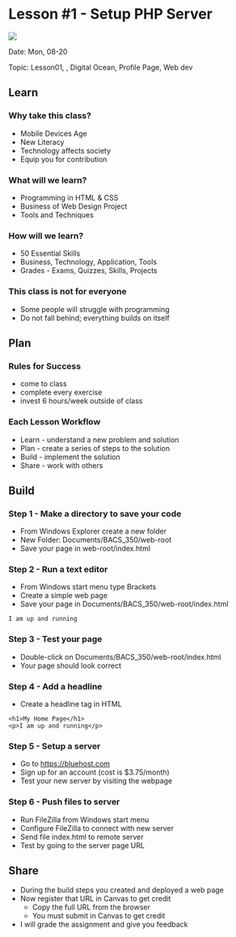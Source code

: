 # Lesson #1 - Setup PHP Server
![](image)

Date: Mon, 08-20

Topic: Lesson01, , Digital Ocean, Profile Page, Web dev

## Learn

### Why take this class?

* Mobile Devices Age
* New Literacy
* Technology affects society
* Equip you for contribution

### What will we learn?

* Programming in HTML & CSS 
* Business of Web Design Project
* Tools and Techniques

### How will we learn?

* 50 Essential Skills
* Business, Technology, Application, Tools
* Grades - Exams, Quizzes, Skills, Projects

### This class is not for everyone

* Some people will struggle with programming
* Do not fall behind; everything builds on itself


## Plan

### Rules for Success

* come to class
* complete every exercise
* invest 6 hours/week outside of class

### Each Lesson Workflow

* Learn - understand a new problem and solution
* Plan - create a series of steps to the solution
* Build - implement the solution
* Share - work with others 


## Build

### Step 1 - Make a directory to save your code
* From Windows Explorer create a new folder
* New Folder: Documents/BACS_350/web-root
* Save your page in web-root/index.html

### Step 2 - Run a text editor
* From Windows start menu type Brackets
* Create a simple web page
* Save your page in Documents/BACS_350/web-root/index.html

```
I am up and running
```

### Step 3 - Test your page
* Double-click on Documents/BACS_350/web-root/index.html
* Your page should look correct

### Step 4 - Add a headline
* Create a headline tag in HTML

```
<h1>My Home Page</h1>
<p>I am up and running</p>
```

### Step 5 - Setup a server
* Go to https://bluehost.com
* Sign up for an account (cost is $3.75/month)
* Test your new server by visiting the webpage

### Step 6 - Push files to server
* Run FileZilla from Windows start menu
* Configure FileZilla to connect with new server
* Send file index.html to remote server
* Test by going to the server page URL


## Share

* During the build steps you created and deployed a web page
* Now register that URL in Canvas to get credit
    * Copy the full URL from the browser
    * You must submit in Canvas to get credit
* I will grade the assignment and give you feedback

